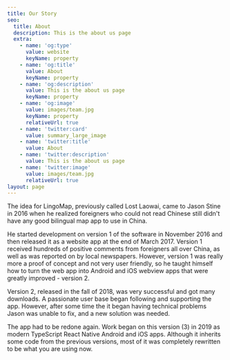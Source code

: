 ```yaml
---
title: Our Story
seo:
  title: About
  description: This is the about us page
  extra:
    - name: 'og:type'
      value: website
      keyName: property
    - name: 'og:title'
      value: About
      keyName: property
    - name: 'og:description'
      value: This is the about us page
      keyName: property
    - name: 'og:image'
      value: images/team.jpg
      keyName: property
      relativeUrl: true
    - name: 'twitter:card'
      value: summary_large_image
    - name: 'twitter:title'
      value: About
    - name: 'twitter:description'
      value: This is the about us page
    - name: 'twitter:image'
      value: images/team.jpg
      relativeUrl: true
layout: page
---
```

The idea for LingoMap, previously called Lost Laowai, came to Jason Stine in 2016 when he realized foreigners who could not read Chinese still didn't have any good bilingual map app to use in China.

He started development on version 1 of the software in November 2016 and then released it as a website app at the end of March 2017. Version 1 received hundreds of positive comments from foreigners all over China, as well as was reported on by local newspapers. However, version 1 was really more a proof of concept and not very user friendly, so he taught himself how to turn the web app into Android and iOS webview apps that were greatly improved - version 2.

Version 2, released in the fall of 2018, was very successful and got many downloads. A passionate user base began following and supporting the app. However, after some time the it began having technical problems Jason was unable to fix, and a new solution was needed.

The app had to be redone again. Work began on this version (3) in 2019 as modern TypeScript React Native Android and iOS apps. Although it inherits some code from the previous versions, most of it was completely rewritten to be what you are using now.
